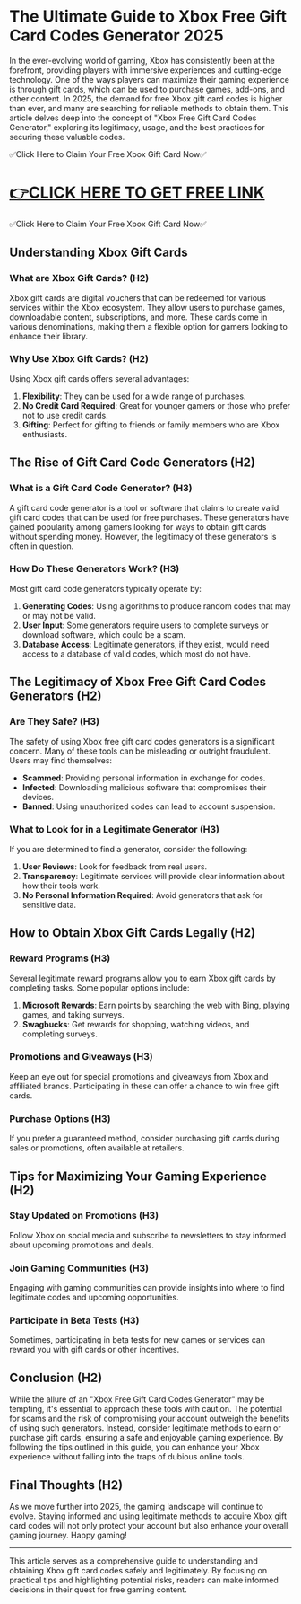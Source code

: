 # The Ultimate Guide to Xbox Free Gift Card Codes Generator 2025

In the ever-evolving world of gaming, Xbox has consistently been at the forefront, providing players with immersive experiences and cutting-edge technology. One of the ways players can maximize their gaming experience is through gift cards, which can be used to purchase games, add-ons, and other content. In 2025, the demand for free Xbox gift card codes is higher than ever, and many are searching for reliable methods to obtain them. This article delves deep into the concept of "Xbox Free Gift Card Codes Generator," exploring its legitimacy, usage, and the best practices for securing these valuable codes.

✅Click Here to Claim Your Free Xbox Gift Card Now✅

[👉CLICK HERE TO GET FREE LINK ](https://tinyurl.com/ynxbz8dh)
=
✅Click Here to Claim Your Free Xbox Gift Card Now✅

## Understanding Xbox Gift Cards

### What are Xbox Gift Cards? (H2)

Xbox gift cards are digital vouchers that can be redeemed for various services within the Xbox ecosystem. They allow users to purchase games, downloadable content, subscriptions, and more. These cards come in various denominations, making them a flexible option for gamers looking to enhance their library.

### Why Use Xbox Gift Cards? (H2)

Using Xbox gift cards offers several advantages:

1. **Flexibility**: They can be used for a wide range of purchases.
2. **No Credit Card Required**: Great for younger gamers or those who prefer not to use credit cards.
3. **Gifting**: Perfect for gifting to friends or family members who are Xbox enthusiasts.

## The Rise of Gift Card Code Generators (H2)

### What is a Gift Card Code Generator? (H3)

A gift card code generator is a tool or software that claims to create valid gift card codes that can be used for free purchases. These generators have gained popularity among gamers looking for ways to obtain gift cards without spending money. However, the legitimacy of these generators is often in question.

### How Do These Generators Work? (H3)

Most gift card code generators typically operate by:

1. **Generating Codes**: Using algorithms to produce random codes that may or may not be valid.
2. **User Input**: Some generators require users to complete surveys or download software, which could be a scam.
3. **Database Access**: Legitimate generators, if they exist, would need access to a database of valid codes, which most do not have.

## The Legitimacy of Xbox Free Gift Card Codes Generators (H2)

### Are They Safe? (H3)

The safety of using Xbox free gift card codes generators is a significant concern. Many of these tools can be misleading or outright fraudulent. Users may find themselves:

- **Scammed**: Providing personal information in exchange for codes.
- **Infected**: Downloading malicious software that compromises their devices.
- **Banned**: Using unauthorized codes can lead to account suspension.

### What to Look for in a Legitimate Generator (H3)

If you are determined to find a generator, consider the following:

1. **User Reviews**: Look for feedback from real users.
2. **Transparency**: Legitimate services will provide clear information about how their tools work.
3. **No Personal Information Required**: Avoid generators that ask for sensitive data.

## How to Obtain Xbox Gift Cards Legally (H2)

### Reward Programs (H3)

Several legitimate reward programs allow you to earn Xbox gift cards by completing tasks. Some popular options include:

1. **Microsoft Rewards**: Earn points by searching the web with Bing, playing games, and taking surveys.
2. **Swagbucks**: Get rewards for shopping, watching videos, and completing surveys.

### Promotions and Giveaways (H3)

Keep an eye out for special promotions and giveaways from Xbox and affiliated brands. Participating in these can offer a chance to win free gift cards.

### Purchase Options (H3)

If you prefer a guaranteed method, consider purchasing gift cards during sales or promotions, often available at retailers.

## Tips for Maximizing Your Gaming Experience (H2)

### Stay Updated on Promotions (H3)

Follow Xbox on social media and subscribe to newsletters to stay informed about upcoming promotions and deals.

### Join Gaming Communities (H3)

Engaging with gaming communities can provide insights into where to find legitimate codes and upcoming opportunities.

### Participate in Beta Tests (H3)

Sometimes, participating in beta tests for new games or services can reward you with gift cards or other incentives.

## Conclusion (H2)

While the allure of an "Xbox Free Gift Card Codes Generator" may be tempting, it's essential to approach these tools with caution. The potential for scams and the risk of compromising your account outweigh the benefits of using such generators. Instead, consider legitimate methods to earn or purchase gift cards, ensuring a safe and enjoyable gaming experience. By following the tips outlined in this guide, you can enhance your Xbox experience without falling into the traps of dubious online tools.

## Final Thoughts (H2)

As we move further into 2025, the gaming landscape will continue to evolve. Staying informed and using legitimate methods to acquire Xbox gift card codes will not only protect your account but also enhance your overall gaming journey. Happy gaming!

---

This article serves as a comprehensive guide to understanding and obtaining Xbox gift card codes safely and legitimately. By focusing on practical tips and highlighting potential risks, readers can make informed decisions in their quest for free gaming content.
